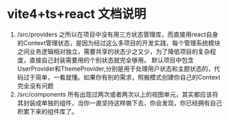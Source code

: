 <!--
 * @Author: David
 * @Date: 2023-05-21 10:16:39
 * @LastEditTime: 2023-05-21 10:18:04
 * @LastEditors: David
 * @Description: 文件目录说明 
 * @FilePath: \music\README.md
 * 可以输入预定的版权声明、个性签名、空行等
-->

# vite4+ts+react 文档说明

1. /src/providers
  之所以在项目中没有用三方状态管理库，而直接用react自身的Context管理状态，是因为经过这么多项目的开发实践，每个管理系统模块之间业务逻辑相对独立，需要共享的状态少之又少，为了降低项目的复杂程度，直接自己封装需要用的个别状态就完全够用。
  默认项目中包含UserProvider和ThemeProvider,分别是用于处理用户状态和主题状态的，代码过于简单，一看就懂。如果你有别的需求，照搬模式创建你自己的Context完全没有问题
2. /src/components
  所有出现过两次或者两次以上的视图单元，其实都应该将其封装成单独的组件，当你一直坚持这样做下去，你会发现，你已经拥有自己积累下来的组件库了。
